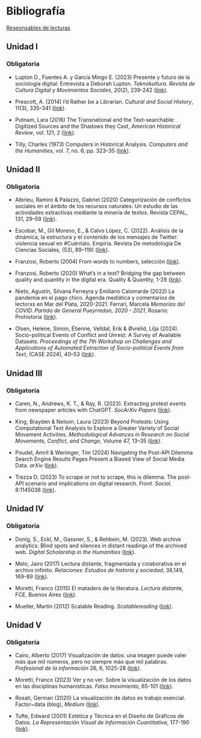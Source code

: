 # Bibliografía

[Responsables de
lecturas](https://docs.google.com/spreadsheets/d/1daRYQMJXmObIAJEE3GKJkB89YuvCS28P4jiMcUdkSIU/edit?usp=sharing "Formulario")

## Unidad I

### Obligatoria

-   Lupton D., Fuentes A. y García Mingo E. (2023) Presente y futuro de
    la sociología digital: Entrevista a Deborah Lupton. *Teknokultura.
    Revista de Cultura Digital y Movimientos Sociales*, 20(2), 239-242
    ([link](https://revistas.ucm.es/index.php/TEKN/article/view/87181/4564456566105 "Presente y futuro de la sociología digital")).

-   Prescott, A. (2014) I’d Rather be a Librarian. *Cultural and Social
    History*, 11(3), 335–341
    ([link](https://github.com/agusnieto77/Sem-UBA/raw/master/bibliograf%C3%ADa/prescott2014.pdf "I’d Rather be a Librarian")).

-   Putnam, Lara (2016) The Transnational and the Text-searchable:
    Digitized Sources and the Shadows they Cast, *American Historical
    Review*, vol. 121, 2
    ([link](https://academic.oup.com/ahr/article/121/2/377/2581842 "The Transnational and the Text-searchable")).

-   Tilly, Charles (1973) Computers in Historical Analysis. *Computers
    and the Humanities*, vol. 7, no. 6, pp. 323–35
    ([link](https://github.com/agusnieto77/Sem-UBA/raw/master/bibliograf%C3%ADa/tilly_computers_in_historical_analysis.pdf "Computers in Historical Analysis")).

## Unidad II

### Obligatoria

-   Albrieu, Ramiro & Palazzo, Gabriel (2020) Categorización de
    conflictos sociales en el ámbito de los recursos naturales: Un
    estudio de las actividades extractivas mediante la minería de
    textos. Revista CEPAL, 131, 29–59
    ([link](https://repositorio.cepal.org/bitstream/handle/11362/45952/RVE131_Albrieu.pdf?sequence=1&isAllowed=y "Categorización de conflictos sociales en el ámbito de los recursos naturales")).

-   Escobar, M., Gil Moreno, E., & Calvo López, C. (2022). Análisis de
    la dinámica, la estructura y el contenido de los mensajes de
    Twitter: violencia sexual en \#Cuéntalo. Empiria. Revista De
    metodología De Ciencias Sociales, (53), 89–119)
    ([link](https://revistas.uned.es/index.php/empiria/article/view/32614/25534 "Análisis de la dinámica, la estructura y el contenido de los mensajes de Twitter")).

-   Franzosi, Roberto (2004) From words to numbers, selección
    ([link](https://github.com/agusnieto77/Sem-UBA/raw/master/bibliograf%C3%ADa/franzosi.pdf "From words to numbers")).

-   Franzosi, Roberto (2020) What’s in a text? Bridging the gap between
    quality and quantity in the digital era. Quality & Quantity, 1-28
    ([link](https://github.com/agusnieto77/Sem-UBA/raw/master/bibliograf%C3%ADa/r_franzosi.pdf "What's in a text?")).

-   Nieto, Agustín, Silvana Ferreyra y Emiliano Calomarde (2022) La
    pandemia en el pago chico. Agenda mediática y comentarios de
    lectorxs en Mar del Plata, 2020-2021. Ferrari, Marcela *Memorias del
    COVID. Partido de General Pueyrredon, 2020 - 2021*, Rosario:
    Prohistoria
    ([link](https://www.academia.edu/77606214/TIEMPOS_DE_PANDEMIA "La pandemia en el pago chico")).

-   Olsen, Helene, Simon, Étienne, Velldal, Erik & Øvrelid, Lilja
    (2024). Socio-political Events of Conflict and Unrest: A Survey of
    Available Datasets. *Proceedings of the 7th Workshop on Challenges
    and Applications of Automated Extraction of Socio-political Events
    from Text*, (CASE 2024), 40–53
    ([link](https://aclanthology.org/2024.case-1.5.pdf "Socio-political Events of Conflict and Unrest")).

## Unidad III

### Obligatoria

-   Caren, N., Andrews, K. T., & Ray, R. (2023). Extracting protest
    events from newspaper articles with ChatGPT. *SocArXiv Papers*
    ([link](https://osf.io/preprints/socarxiv/dvht7 "Extracting protest events")).

-   King, Brayden & Nelson, Laura (2023) Beyond Protests: Using
    Computational Text Analysis to Explore a Greater Variety of Social
    Movement Activities. *Methodological Advances in Research on Social
    Movements, Conflict, and Change*, Volume 47, 13–35
    ([link](https://www.lauraknelson.com/publication/beyond-protests/beyond-protests.pdf "Beyond Protests")).

-   Poudel, Amrit & Weninger, Tim (2024) Navigating the Post-API Dilemma
    Search Engine Results Pages Present a Biased View of Social Media
    Data. *arXiv*
    ([link](https://arxiv.org/html/2401.15479v2 "Navigating the Post-API Dilemma")).

-   Trezza D. (2023) To scrape or not to scrape, this is dilemma. The
    post-API scenario and implications on digital research. *Front.
    Sociol.* 8:1145038
    ([link](https://www.frontiersin.org/articles/10.3389/fsoc.2023.1145038/full "To scrape or not to scrape")).

## Unidad IV

### Obligatoria

-   Donig, S., Eckl, M., Gassner, S., & Rehbein, M. (2023). Web archive
    analytics: Blind spots and silences in distant readings of the
    archived web. *Digital Scholarship in the Humanities*
    ([link](https://doi.org/10.1093/llc/fqad014 "Web archive analytics")).

-   Melo, Jairo (2017) Lectura distante, fragmentada y colaborativa en
    el archivo infinito. *Relaciones: Estudios de historia y sociedad*,
    38,149, 169-89
    ([link](https://www.scielo.org.mx/pdf/rz/v38n149/2448-7554-rz-38-149-00169.pdf "Lectura distante, fragmentada y colaborativa en el archivo infinito")).

-   Moretti, Franco (2015) El matadero de la literatura. *Lectura
    distant*e, FCE, Buenos Aires
    ([link](https://github.com/agusnieto77/Sem-UBA/raw/master/bibliograf%C3%ADa/Moretti%20-%20El%20matadero%20de%20la%20literatura%20III.pdf "El matadero de la literatura")).

-   Mueller, Martin (2012) Scalable Reading. *Scalablereading*
    ([link](https://scalablereading.northwestern.edu/?page_id=22 "Scalable Reading")).

## Unidad V

### Obligatoria

-   Cairo, Alberto (2017) Visualización de datos: una imagen puede valer
    más que mil números, pero no siempre más que mil palabras.
    *Profesional de la información* 26, 6, 1025-28
    ([link](https://doi.org/10.3145/epi.2017.nov.02 "Visualización de datos")).

-   Moretti, Franco (2023) Ver y no ver. Sobre la visualización de los
    datos en las disciplinas humanísticas. *Falso movimiento*, 65-101
    ([link](https://doi.org/10.51829/Drassana.28.650 "Ver y no ver")).

-   Rosati, German (2020) La visualización de datos es trabajo esencial.
    Factor~data (blog), *Medium*
    ([link](https://medium.com/factor-data/la-visualizaci%C3%B3n-de-datos-es-trabajo-esencial-ea7acc20b5d3 "La visualización de datos es trabajo esencial")).

-   Tufte, Edward (2001) Estética y Técnica en el Diseño de Gráficos de
    Datos. *La Representación Visual de Información Cuantitativa*,
    177-190
    ([link](https://medium.com/factor-data/la-visualizaci%C3%B3n-de-datos-es-trabajo-esencial-ea7acc20b5d3 "Estética y Técnica en el Diseño de Gráficos de Datos")).
